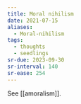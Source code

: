 ```yaml
---
title: Moral nihilism
date: 2021-07-15
aliases:
  - Moral-nihilism
tags:
  - thoughts
  - seedlings
sr-due: 2023-09-30
sr-interval: 140
sr-ease: 254
---
```

See [[amoralism]].